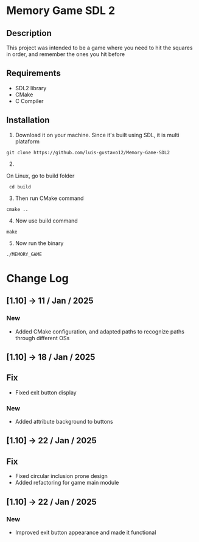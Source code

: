 # Memory Game SDL 2

## Description

This project was intended to be a game where you need to hit the squares in order, and remember the ones you hit before


## Requirements

- SDL2 library
- CMake
- C Compiler


## Installation

1. Download it on your machine. Since it's built using SDL, it is multi plataform

``` git clone https://github.com/luis-gustavo12/Memory-Game-SDL2 ```

2.

On Linux, go to build folder

``` cd build```

3. Then run CMake command

```cmake ..```


4. Now use build command

``` make ```

5. Now run the binary

```./MEMORY_GAME```


# Change Log

## [1.10] -> 11 / Jan / 2025

### New
- Added CMake configuration, and adapted paths to recognize paths through different OSs


## [1.10] -> 18 / Jan / 2025

## Fix

- Fixed exit button display

### New

- Added attribute background to buttons

## [1.10] -> 22 / Jan / 2025

## Fix

- Fixed circular inclusion prone design
- Added refactoring for game main module

## [1.10] -> 22 / Jan / 2025

### New

- Improved exit button appearance and made it functional